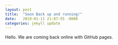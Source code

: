 ```yaml
---
layout: post
title:  "Soon Back up and running!"
date:   2019-01-11 21:07:55 -0800
categories: jekyll update
---
```

Hello. We are coming back online with GitHub pages.